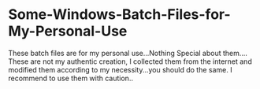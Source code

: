 # Some-Windows-Batch-Files-for-My-Personal-Use
These batch files are for my personal use...Nothing Special about them....
These are not my authentic creation, I collected them from the internet
and modified them according to my necessity...you should do the same.
I recommend to use them with caution..
